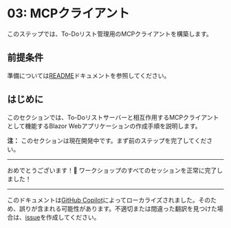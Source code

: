 # 03: MCPクライアント

このステップでは、To-Doリスト管理用のMCPクライアントを構築します。

## 前提条件

準備については[README](../README.md#prerequisites)ドキュメントを参照してください。

## はじめに

このセクションでは、To-Doリストサーバーと相互作用するMCPクライアントとして機能するBlazor Webアプリケーションの作成手順を説明します。

**注：** このセクションは現在開発中です。まず前のステップを完了してください。

---

おめでとうございます！🎉 ワークショップのすべてのセッションを正常に完了しました！

---

このドキュメントは[GitHub Copilot](https://docs.github.com/copilot/about-github-copilot/what-is-github-copilot)によってローカライズされました。そのため、誤りが含まれる可能性があります。不適切または間違った翻訳を見つけた場合は、[issue](../../../issues)を作成してください。